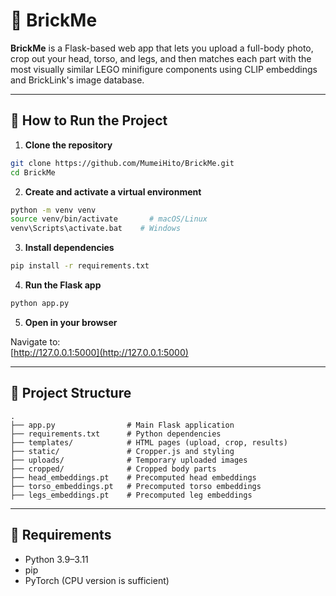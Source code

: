 # 🧱 BrickMe

**BrickMe** is a Flask-based web app that lets you upload a full-body photo, crop out your head, torso, and legs, and then matches each part with the most visually similar LEGO minifigure components using CLIP embeddings and BrickLink's image database.


---

## 🚀 How to Run the Project

1. **Clone the repository**

```bash
git clone https://github.com/MumeiHito/BrickMe.git
cd BrickMe
```

2. **Create and activate a virtual environment**

```bash
python -m venv venv
source venv/bin/activate       # macOS/Linux
venv\Scripts\activate.bat    # Windows
```

3. **Install dependencies**

```bash
pip install -r requirements.txt
```

4. **Run the Flask app**

```bash
python app.py
```

5. **Open in your browser**

Navigate to:  
[http://127.0.0.1:5000](http://127.0.0.1:5000)

---

## 📁 Project Structure

```
.
├── app.py                # Main Flask application
├── requirements.txt      # Python dependencies
├── templates/            # HTML pages (upload, crop, results)
├── static/               # Cropper.js and styling
├── uploads/              # Temporary uploaded images
├── cropped/              # Cropped body parts
├── head_embeddings.pt    # Precomputed head embeddings
├── torso_embeddings.pt   # Precomputed torso embeddings
├── legs_embeddings.pt    # Precomputed leg embeddings
```

---

## 🧠 Requirements

- Python 3.9–3.11
- pip
- PyTorch (CPU version is sufficient)